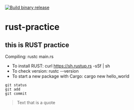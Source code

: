 [![Build binary release](https://github.com/opgan/rust-practice/actions/workflows/release.yml/badge.svg)](https://github.com/opgan/rust-practice/actions/workflows/release.yml)

# rust-practice
## this is RUST practice

Compiling:
rustc main.rs

* To install RUST: curl https://sh.rustup.rs -sSf | sh
* To check version: rustc --version
* To start a new package with Cargo: cargo new hello_world

```
git status
git add
git commit
```
> Text that is a quote
